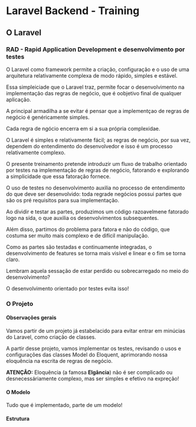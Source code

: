 # Laravel Backend - Training
## O Laravel
### RAD - Rapid Application Development e desenvolvimento por testes

O Laravel como framework permite a criação, configuração e o uso de uma arquitetura relativamente complexa de modo rápido, simples e estável.

Essa simpleiciade que o Laravel traz, permite focar o desenvolvimento na implementação das regras de negócio, que é oobjetivo final de qualquer aplicação.

A principal armadilha a se evitar é pensar que a implementçao de regras de negócio é genéricamente simples.

Cada regra de ngócio encerra em si a sua própria complexidae. 

O Laravel é simples e relativamente fácil; as regras de negócio, por sua vez, dependem do entendimento do desenvolvedor e isso é um processo relativamente complexo.

O presente treinamento pretende introduzir um fluxo de trabalho orientado por testes na implementação de  regras de negócio, fatorando e explorando a simplicidade que essa fatoração fornece.  

O uso de testes no desenvolvimento auxilia no processo de entendimento do que deve ser desenvolvido: toda regrade negócios possui partes que são os pré requisitos para sua implementação.

Ao dividir e testar as partes, produzimos um código razoavelmene fatorado logo na sída, o que auxilia os desenvolvimentos subsequentes.

Além disso, partimos do problema para fatora e não do código, que costuma ser muito mais complexo e de difícil manipulação.

Como as partes são testadas e continuamente integradas, o desenvolvimento de features se torna mais visível e linear e o fim se torna claro. 

Lembram aquela sessação de estar perdido ou sobrecarregado no meio do desenvolvimento?

O desenvolvimento orientado por testes evita isso!

### O Projeto

#### Observações gerais
Vamos partir de um projeto já estabelacido para evitar entrar em minúcias do Laravel, como criação de classes.

A partir desse projeto, vamos implementar os testes, revisando o usos e configurações das classes Model do Eloquent, aprimorando nossa eloquência na escrita de regras de negócio.

**ATENÇÂO:** Eloquência (a famosa **Elgância**) não é ser complicado ou desnecessáriamente complexo, mas ser simples e efetivo na expreção!

#### O Modelo

Tudo que é implementado, parte de um modelo!

#### Estrutura



